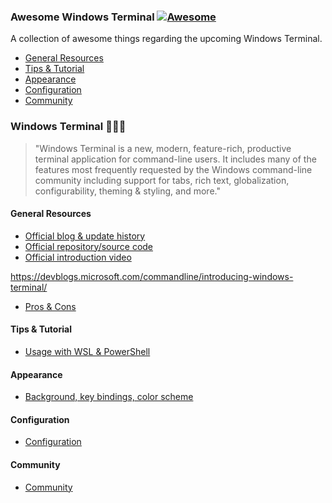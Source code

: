 ### **Awesome Windows Terminal** [![Awesome](https://awesome.re/badge-flat.svg)](https://awesome.re)
A collection of awesome things regarding the upcoming Windows Terminal.

- [General Resources](#windows-terminal-general-resources)
- [Tips & Tutorial](#tutorial)
- [Appearance](#appearance)
- [Configuration](#configuration)
- [Community](#windows-terminal-community)

### Windows Terminal 👨🏼‍💻
> "Windows Terminal is a new, modern, feature-rich, productive terminal application for command-line users. It includes many of the features most frequently requested by the Windows command-line community including support for tabs, rich text, globalization, configurability, theming & styling, and more."

#### General Resources
- [Official blog & update history](https://devblogs.microsoft.com/commandline/)
- [Official repository/source code](https://github.com/microsoft/terminal)
- [Official introduction video](https://www.youtube.com/watch?v=8gw0rXPMMPE)

https://devblogs.microsoft.com/commandline/introducing-windows-terminal/
- [Pros & Cons](https://www.theregister.co.uk/2019/06/25/microsofts_new_terminal_put_through_paces/)

#### Tips & Tutorial
- [Usage with WSL & PowerShell](https://devblogs.microsoft.com/commandline/integrate-linux-commands-into-windows-with-powershell-and-the-windows-subsystem-for-linux/)

#### Appearance
- [Background, key bindings, color scheme](https://www.howtogeek.com/426346/how-to-customize-the-new-windows-terminal-app/)

#### Configuration
- [Configuration](...)

#### Community
- [Community](...)
